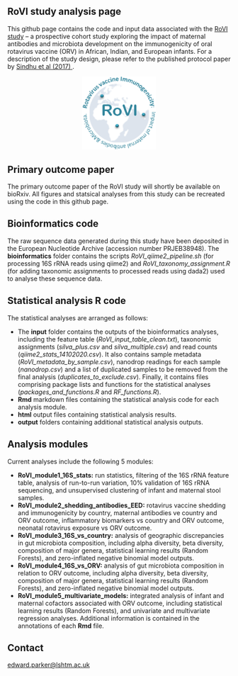 ## RoVI study analysis page

This github page contains the code and input data associated with the [RoVI study](https://www.liverpool.ac.uk/infection-and-global-health/rovi/) – a prospective cohort study exploring the impact of maternal antibodies and microbiota development on the immunogenicity of oral rotavirus vaccine (ORV) in African, Indian, and European infants. For a description of the study design, please refer to the published protocol paper by [Sindhu et al (2017) ](https://pubmed.ncbi.nlm.nih.gov/28719399/).

<p align="center" width="100%" height="50%" width="50%"><img width="33%" src="RoVI_logo.png"> </p>

## Primary outcome paper

The primary outcome paper of the RoVI study will shortly be available on bioRxiv. All figures and statsical analyses from this study can be recreated using the code in this github page.

## Bioinformatics code

The raw sequence data generated during this study have been deposited in the European Nucleotide Archive (accession number PRJEB38948). The **bioinformatics** folder contains the scripts *RoVI_qiime2_pipeline.sh* (for processing 16S rRNA reads using qiime2) and *RoVI_taxonomy_assignment.R* (for adding taxonomic assignments to processed reads using dada2) used to analyse these sequence data.

## Statistical analysis R code

The statistical analyses are arranged as follows:
- The **input** folder contains the outputs of the bioinformatics analyses, including the feature table (*RoVI_input_table_clean.txt*), taxonomic assignments (*silva_plus.csv* and *silva_multiple.csv*) and read counts (*qiime2_stats_14102020.csv*). It also contains sample metadata (*RoVI_metadata_by_sample.csv*), nanodrop readings for each sample (*nanodrop.csv*) and a list of duplicated samples to be removed from the final analysis (*duplicates_to_exclude.csv*). Finally, it contains files comprising package lists and functions for the statistical analyses (*packages_and_functions.R* and *RF_functions.R*).
- **Rmd** markdown files containing the statistical analysis code for each analysis module.
- **html** output files containing statistical analysis results.
- **output** folders containing additional statistical analysis outputs.

## Analysis modules

Current analyses include the following 5  modules:
- **RoVI_module1_16S_stats:** run statistics, filtering of the 16S rRNA feature table, analysis of run-to-run variation, 10% validation of 16S rRNA sequencing, and unsupervised clustering of infant and maternal stool samples.
- **RoVI_module2_shedding_antibodies_EED:** rotavirus vaccine shedding and immunogenicity by country, maternal antibodies ve country and ORV outcome, inflammatory biomarkers vs country and ORV outcome, neonatal rotavirus exposure vs ORV outcome.
- **RoVI_module3_16S_vs_country:** analysis of geographic discrepancies in gut microbiota composition, including alpha diversity, beta diversity,  composition of major genera, statistical learning results (Random Forests), and zero-inflated negative binomial model outputs.
- **RoVI_module4_16S_vs_ORV:** analysis of gut microbiota composition in relation to ORV outcome, including alpha diversity, beta diversity,  composition of major genera, statistical learning results (Random Forests), and zero-inflated negative binomial model outputs.
- **RoVI_module5_multivariate_models:** integrated analysis of infant and maternal cofactors associated with ORV outcome, including statistical learning results (Random Forests), and univariate and multivariate regression analyses.
Additional information is contained in the annotations of each **Rmd** file.

## Contact
edward.parker@lshtm.ac.uk
